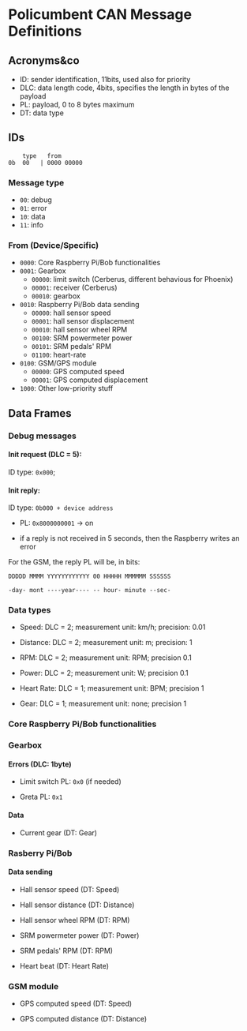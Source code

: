 # Policumbent CAN Message Definitions

## Acronyms&co

- ID: sender identification, 11bits, used also for priority
- DLC: data length code, 4bits, specifies the length in bytes of the payload
- PL: payload, 0 to 8 bytes maximum
- DT: data type

## IDs

```
    type   from
0b  00   | 0000 00000
```

### Message type

- ``00``: debug
- ``01``: error
- ``10``: data
- ``11``: info

### From (Device/Specific)

- ``0000``: Core Raspberry Pi/Bob functionalities
- ``0001``: Gearbox
    - ``00000``: limit switch (Cerberus, different behavious for Phoenix)
    - ``00001``: receiver (Cerberus)
    - ``00010``: gearbox
- ``0010``: Raspberry Pi/Bob data sending
    - ``00000``: hall sensor speed
    - ``00001``: hall sensor displacement
    - ``00010``: hall sensor wheel RPM
    - ``00100``: SRM powermeter power
    - ``00101``: SRM pedals' RPM
    - ``01100``: heart-rate
- ``0100``: GSM/GPS module
    - ``00000``: GPS computed speed
    - ``00001``: GPS computed displacement
    <!-- - ``00010``: GPS coordinates(?) -->
- ``1000``: Other low-priority stuff

## Data Frames

### Debug messages

#### Init request (DLC = 5):

ID type: ``0x000``;

#### Init reply:

ID type: ``0b000 + device address``
- PL: ``0x8000000001`` -> on

- if a reply is not received in 5 seconds, then the Raspberry writes an error

For the GSM, the reply PL will be, in bits:

``DDDDD MMMM YYYYYYYYYYYY 00 HHHHH MMMMMM SSSSSS``

``-day- mont ----year---- -- hour- minute --sec-``

### Data types

- Speed: DLC = 2; measurement unit: km/h; precision: 0.01

- Distance: DLC = 2; measurement unit: m; precision: 1

- RPM: DLC = 2; measurement unit: RPM; precision 0.1

- Power: DLC = 2; measurement unit: W; precision 0.1

- Heart Rate: DLC = 1; measurement unit: BPM; precision 1

- Gear: DLC = 1; measurement unit: none; precision 1

### Core Raspberry Pi/Bob functionalities

### Gearbox

#### Errors (DLC: 1byte)

- Limit switch PL: ``0x0`` (if needed)

- Greta PL: ``0x1``

#### Data

- Current gear (DT: Gear)

### Rasberry Pi/Bob

#### Data sending

- Hall sensor speed (DT: Speed)

- Hall sensor distance (DT: Distance)

- Hall sensor wheel RPM (DT: RPM)

- SRM powermeter power (DT: Power)

- SRM pedals' RPM (DT: RPM)

- Heart beat (DT: Heart Rate)

### GSM module

- GPS computed speed (DT: Speed)

- GPS computed distance (DT: Distance)

<!-- - Coordinates (DLC = 8(?)): to be defined -->